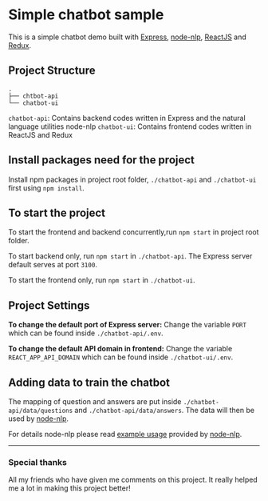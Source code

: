 # Simple chatbot sample #

This is a simple chatbot demo built with [Express](https://expressjs.com/), [node-nlp](https://www.npmjs.com/package/node-nlp), [ReactJS](https://reactjs.org/) and [Redux](https://redux.js.org/).

## Project Structure ##
```
.
├── chtbot-api
└── chatbot-ui

```
`chatbot-api`: Contains backend codes written in Express and the natural language utilities node-nlp
`chatbot-ui`: Contains frontend codes written in ReactJS and Redux

## Install packages need for the project ##
Install npm packages in project root folder, `./chatbot-api` and `./chatbot-ui` first using `npm install`.

## To start the project ##
To start the frontend and backend concurrently,run `npm start` in project root folder.

To start backend only, run `npm start` in `./chatbot-api`. The Express server default serves at port `3100`.

To start the frontend only, run `npm start` in `./chatbot-ui`.

## Project Settings ##
**To change the default port of Express server:**
Change the variable `PORT` which can be found inside `./chatbot-api/.env`.

**To change the default API domain in frontend:**
Change the variable `REACT_APP_API_DOMAIN` which can be found inside `./chatbot-ui/.env`.

## Adding data to train the chatbot ##
The mapping of question and answers are put inside `./chatbot-api/data/questions` and `./chatbot-api/data/answers`. The data will then be used by [node-nlp](https://www.npmjs.com/package/node-nlp).

For details node-nlp please read [example usage](https://www.npmjs.com/package/node-nlp#example-of-use) provided by [node-nlp](https://www.npmjs.com/package/node-nlp).

***

### Special thanks ###

All my friends who have given me comments on this project. It really helped me a lot in making this project better!
